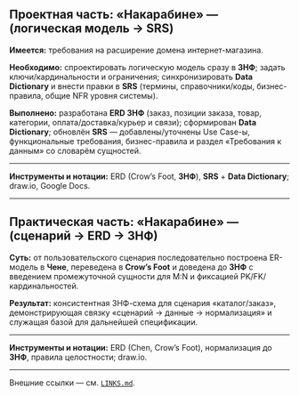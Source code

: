## Проектная часть: «Накарабине» — (логическая модель → SRS)

**Имеется:** требования на расширение домена интернет-магазина.  

**Необходимо:** спроектировать логическую модель сразу в **3НФ**; задать ключи/кардинальности и ограничения; синхронизировать **Data Dictionary** и внести правки в **SRS** (термины, справочники/коды, бизнес-правила, общие NFR уровня системы).  

**Выполнено:** разработана **ERD 3НФ** (заказ, позиции заказа, товар, категории, оплата/доставка/курьер и связи); сформирован **Data Dictionary**; обновлён **SRS** — добавлены/уточнены Use Case-ы, функциональные требования, бизнес-правила и раздел «Требования к данным» со словарём сущностей. 

---

**Инструменты и нотации:** ERD (Crow’s Foot, **3НФ**), **SRS** + **Data Dictionary**; draw.io, Google Docs.

---

## Практическая часть: «Накарабине» — (сценарий → ERD → 3НФ)

**Суть:** от пользовательского сценария последовательно построена ER-модель в **Чене**, переведена в **Crow’s Foot** и доведена до **3НФ** с введением промежуточной сущности для M:N и фиксацией PK/FK/кардинальностей.  

**Результат:** консистентная 3НФ-схема для сценария «каталог/заказ», демонстрирующая связку «сценарий → данные → нормализация» и служащая базой для дальнейшей спецификации.

 ---
 
 **Инструменты и нотации:** ERD (Chen, Crow’s Foot), нормализация до **3НФ**, правила целостности; draw.io.

---

Внешние ссылки — см. [`LINKS.md`](LINKS.md).

